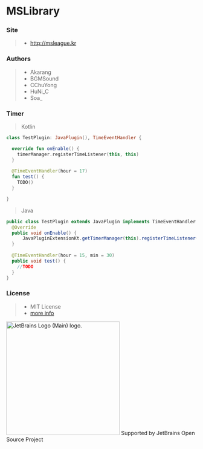 # MSLibrary

### Site

> - http://msleague.kr

### Authors

> - Akarang
> - BGMSound
> - CChuYong
> - HuNi_C
> - Soa_

### Timer
> Kotlin
```kotlin
class TestPlugin: JavaPlugin(), TimeEventHandler {

  override fun onEnable() {
    timerManager.registerTimeListener(this, this)
  }
  
  @TimeEventHandler(hour = 17)
  fun test() {
    TODO()
  }

}
```
> Java
```java
public class TestPlugin extends JavaPlugin implements TimeEventHandler {
  @Override
  public void onEnable() {
      JavaPluginExtensionKt.getTimerManager(this).registerTimeListener(this, this);
  }
  
  @TimeEventHandler(hour = 15, min = 30)
  public void test() {
    //TODO
  }
}
```

### License

> - MIT License
> - <a href="https://github.com/TravelRPG/MSLibrary/blob/main/LICENSE">more info</a>

<img src="https://resources.jetbrains.com/storage/products/company/brand/logos/jb_beam.png" alt="JetBrains Logo (Main) logo." width=300 height=300>
Supported by JetBrains Open Source Project
